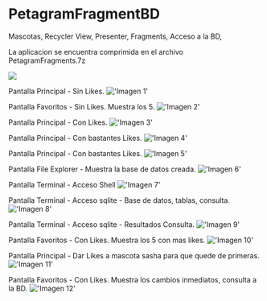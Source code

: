 # PetagramFragmentBD

Mascotas, Recycler View, Presenter, Fragments, Acceso a la BD,

La aplicacion se encuentra comprimida en el archivo PetagramFragments.7z

![](../../tree/master/screenshoot/petagram1.png)

Pantalla Principal - Sin Likes.
!['Imagen 1'](https://github.com/bicolorman/PetagramFragmentBD/blob/main/screenshoot/1.png?raw=true)


Pantalla Favoritos - Sin Likes. Muestra los 5.
!['Imagen 2'](https://github.com/bicolorman/PetagramFragmentBD/blob/main/screenshoot/2.png?raw=true)

Pantalla Principal - Con Likes.
!['Imagen 3'](https://github.com/bicolorman/PetagramFragmentBD/blob/main/screenshoot/3.png?raw=true)

Pantalla Principal - Con bastantes Likes.
!['Imagen 4'](https://github.com/bicolorman/PetagramFragmentBD/blob/main/screenshoot/4.png?raw=true)

Pantalla Principal - Con bastantes Likes.
!['Imagen 5'](https://github.com/bicolorman/PetagramFragmentBD/blob/main/screenshoot/5.png?raw=true)

Pantalla File Explorer - Muestra la base de datos creada.
!['Imagen 6'](https://github.com/bicolorman/PetagramFragmentBD/blob/main/screenshoot/6.png?raw=true)

Pantalla Terminal - Acceso Shell
!['Imagen 7'](https://github.com/bicolorman/PetagramFragmentBD/blob/main/screenshoot/7.png?raw=true)

Pantalla Terminal - Acceso sqlite - Base de datos, tablas, consulta.
!['Imagen 8'](https://github.com/bicolorman/PetagramFragmentBD/blob/main/screenshoot/8.png?raw=true)

Pantalla Terminal - Acceso sqlite - Resultados Consulta.
!['Imagen 9'](https://github.com/bicolorman/PetagramFragmentBD/blob/main/screenshoot/9.png?raw=true)

Pantalla Favoritos - Con Likes. Muestra los 5 con mas likes.
!['Imagen 10'](https://github.com/bicolorman/PetagramFragmentBD/blob/main/screenshoot/10.png?raw=true)

Pantalla Principal - Dar Likes a mascota sasha para que quede de primeras.
!['Imagen 11'](https://github.com/bicolorman/PetagramFragmentBD/blob/main/screenshoot/11.png?raw=true)

Pantalla Favoritos - Con Likes. Muestra los cambios inmediatos, consulta a la BD.
!['Imagen 12'](https://github.com/bicolorman/PetagramFragmentBD/blob/main/screenshoot/12.png?raw=true)

